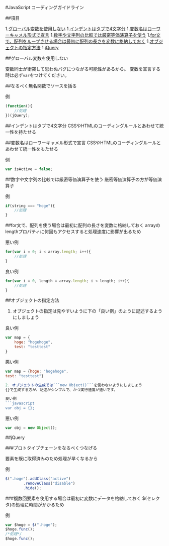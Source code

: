 #JavaScript コーディングガイドライン

##項目

  1.[グローバル変数を使用しない](#グローバル変数を使用しない)
  1.[インデントはタブで4文字分](#インデントはタブで4文字分)
  1.[変数名はローワーキャメル形式で宣言](変数名はローワーキャメル形式で宣言)
  1.[数字や文字列の比較では厳密等価演算子を使う](数字や文字列の比較では厳密等価演算子を使う)
  1.[for文で、配列をループさせる場合は最初に配列の長さを変数に格納しておく](for文で、配列を使う場合は最初に配列の長さを変数に格納しておく)
  1.[オブジェクトの指定方法](#オブジェクトの指定方法)
  1.[jQuery](#jQuery)

##グローバル変数を使用しない

変数同士が衝突して思わぬバグにつながる可能性があるから。
変数を宣言する時は必ず```var```をつけてください。

##なるべく無名関数でソースを括る

例

```javascript
(function(){
	//処理
})(jQuery);

```

##インデントはタブで4文字分
CSSやHTMLのコーディングルールとあわせて統一性を持たせる

##変数名はローワーキャメル形式で宣言
CSSやHTMLのコーディングルールとあわせて統一性をもたせる

例

```javascript
var isActive = false;
```

##数字や文字列の比較では厳密等価演算子を使う
厳密等価演算子の方が等価演算子

例
```javascript
if(string === "hoge"){
	//処理
}
```
##for文で、配列を使う場合は最初に配列の長さを変数に格納しておく
arrayのlengthプロパティに何回もアクセスすると処理速度に影響が出るため

悪い例
```javascript
for(var i = 0; i < array.length; i++){
	//処理
}
```
良い例
```javascript
for(var i = 0, length = array.length; i < length; i++){
	//処理
}
```

##オブジェクトの指定方法
1. オブジェクトの指定は見やすいように下の「良い例」のように記述するようにしましょう

良い例
```javascript
var map = {
	hoge: "hogehoge",
	test: "testtest"
}
```

悪い例
```javascript
var map = {hoge: "hogehoge",
test: "testtest"}

2. オブジェクトの生成では```new Object()```を使わないようにしましょう
{}で生成する方が、記述がシンプルで、かつ実行速度が速いです。

良い例
```javascript
var obj = {};
```

悪い例
```javascript
var obj = new Object();
```

##jQuery

###プロトタイプチェーンをなるべくつなげる

要素を既に取得済みのため処理が早くなるから

例

```javascript
$(".hoge").addClass("active")
		.removeClass("disable")
		.hide();
```

###複数回要素を使用する場合は最初に変数にデータを格納しておく
$(セレクタ)の処理に時間がかかるため

例

```javascript
var $hoge = $(".hoge");
$hoge.func();
/*処理*/
$hoge.func();
```

